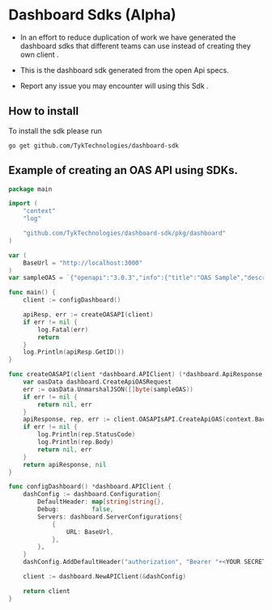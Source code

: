 # Dashboard Sdks (Alpha) 

- In an effort to reduce duplication of work we have generated the dashboard sdks that different teams can use instead
  of creating they own client .

- This is the dashboard sdk generated from the open Api specs.
- Report any issue you may encounter will using this Sdk .

## How to install

To install the sdk please run 

`go get github.com/TykTechnologies/dashboard-sdk`

## Example of creating an OAS API using SDKs.

```go
package main

import (
	"context"
	"log"

	"github.com/TykTechnologies/dashboard-sdk/pkg/dashboard"
)

var (
	BaseUrl = "http://localhost:3000"
)
var sampleOAS = `{"openapi":"3.0.3","info":{"title":"OAS Sample","description":"This is a sample OAS.","version":"1.0.0"},"servers":[{"url":"https://localhost:8080"}],"security":[{"bearerAuth":[]}],"paths":{"/api/sample/users":{"get":{"tags":["users"],"summary":"Get users","operationId":"getUsers","responses":{"200":{"description":"fetched users","content":{"application/json":{"schema":{"type":"array","items":{"type":"object","properties":{"name":{"type":"string"}}}}}}}}}}},"components":{"securitySchemes":{"bearerAuth":{"type":"http","scheme":"bearer","description":"The API Access Credentials"}}},"x-tyk-api-gateway":{"info":{"name":"user","state":{"active":true}},"upstream":{"url":"https://localhost:8080"},"server":{"listenPath":{"value":"/user-test/","strip":true}}}}`

func main() {
	client := configDashboard()

	apiResp, err := createOASAPI(client)
	if err != nil {
		log.Fatal(err)
		return
	}
	log.Println(apiResp.GetID())
}

func createOASAPI(client *dashboard.APIClient) (*dashboard.ApiResponse, error) {
	var oasData dashboard.CreateApiOASRequest
	err := oasData.UnmarshalJSON([]byte(sampleOAS))
	if err != nil {
		return nil, err
	}
	apiResponse, rep, err := client.OASAPIsAPI.CreateApiOAS(context.Background()).CreateApiOASRequest(oasData).Execute()
	if err != nil {
		log.Println(rep.StatusCode)
		log.Println(rep.Body)
		return nil, err
	}
	return apiResponse, nil
}

func configDashboard() *dashboard.APIClient {
	dashConfig := dashboard.Configuration{
		DefaultHeader: map[string]string{},
		Debug:         false,
		Servers: dashboard.ServerConfigurations{
			{
				URL: BaseUrl,
			},
		},
	}
	dashConfig.AddDefaultHeader("authorization", "Bearer "+<YOUR SECRET HERE>)

	client := dashboard.NewAPIClient(&dashConfig)

	return client
}
```

